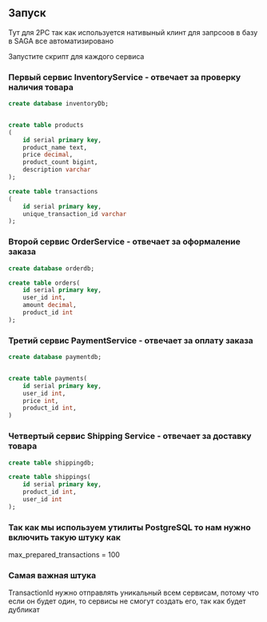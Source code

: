 
## Запуск

Тут для 2PC так как используется нативыный клинт для запрсоов в базу в SAGA все автоматизировано

Запустите скрипт для каждого сервиса

### Первый сервис InventoryService - отвечает за проверку наличия товара
```sql
create database inventoryDb;


create table products
(
    id serial primary key,
    product_name text,
    price decimal,
    product_count bigint,
    description varchar
);

create table transactions
(
    id serial primary key,
    unique_transaction_id varchar
);

```

### Второй сервис OrderService - отвечает за оформаление заказа
```sql
create database orderdb;

create table orders(
    id serial primary key,
    user_id int,
    amount decimal,
    product_id int
);

```

### Третий сервис PaymentService - отвечает за оплату заказа

```sql
create database paymentdb;


create table payments(
    id serial primary key,
    user_id int,
    price int,
    product_id int,
)

```

### Четвертый сервис Shipping Service - отвечает за доставку товара

```sql
create table shippingdb;

create table shippings(
    id serial primary key,
    product_id int,
    user_id int
);

```

### Так как мы используем утилиты PostgreSQL то нам нужно включить такую штуку как 
max_prepared_transactions = 100
### Самая важная штука
TransactionId нужно отправлять уникальный всем сервисам, потому что если он будет один, то сервисы не смогут создать его, так как будет дубликат

